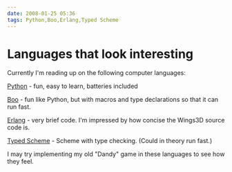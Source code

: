```yaml
---
date: 2008-01-25 05:36
tags: Python,Boo,Erlang,Typed Scheme
---
```


# Languages that look interesting

Currently I'm reading up on the following computer languages:

[Python](http://python.org/) \- fun, easy to learn, batteries included

[Boo](http://boo.codehaus.org/) \- fun like Python, but with macros and type
declarations so that it can run fast.

[Erlang](http://www.erlang.org/) \- very
brief code. I'm impressed by how concise the Wings3D source code is.

[Typed Scheme](http://www.ccs.neu.edu/home/samth/typed-scheme/) \- Scheme with type
checking. (Could in theory run fast.)

I may try implementing my old "Dandy"
game in these languages to see how they feel.

